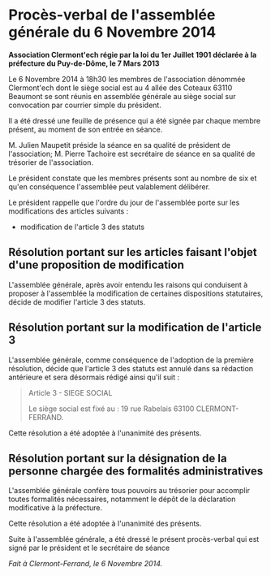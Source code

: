 # Procès-verbal de l'assemblée générale du 6 Novembre 2014

**Association Clermont'ech régie par la loi du 1er Juillet 1901 déclarée à la préfecture
du Puy-de-Dôme, le 7 Mars 2013**

Le 6 Novembre 2014 à 18h30 les membres de l'association dénommée Clermont'ech dont le
siège social est au 4 allée des Coteaux 63110 Beaumont se sont réunis en assemblée générale
au siège social sur convocation par courrier simple du président.

Il a été dressé une feuille de présence qui a été signée par chaque membre présent,
au moment de son entrée en séance.

M. Julien Maupetit préside la séance en sa qualité de président de l'association;
M. Pierre Tachoire est secrétaire de séance en sa qualité de trésorier de l'association.

Le président constate que les membres présents sont au nombre de six et qu'en conséquence
l'assemblée peut valablement délibérer.

Le président rappelle que l'ordre du jour de l'assemblée porte sur les modifications des
articles suivants :

- modification de l'article 3 des statuts

## Résolution portant sur les articles faisant l'objet d'une proposition de modification

L'assemblée générale, après avoir entendu les raisons qui conduisent à proposer à l'assemblée la
modification de certaines dispositions statutaires, décide de modifier l'article 3 des statuts.

## Résolution portant sur la modification de l'article 3

L'assemblée générale, comme conséquence de l'adoption de la première résolution, décide que l'article
3 des statuts est annulé dans sa rédaction antérieure et sera désormais rédigé ainsi qu'il suit :

> Article 3 - SIEGE SOCIAL
> 
> Le siège social est fixé au : 19 rue Rabelais 63100 CLERMONT-FERRAND.

Cette résolution a été adoptée à l'unanimité des présents.

## Résolution portant sur la désignation de la personne chargée des formalités administratives

L'assemblée générale confère tous pouvoirs au trésorier pour accomplir toutes formalités nécessaires,
notamment le dépôt de la déclaration modificative à la préfecture.

Cette résolution a été adoptée à l'unanimité des présents.

Suite à l'assemblée générale, a été dressé le présent procès-verbal qui est signé par le président et le
secrétaire de séance

*Fait à Clermont-Ferrand, le 6 Novembre 2014.*

